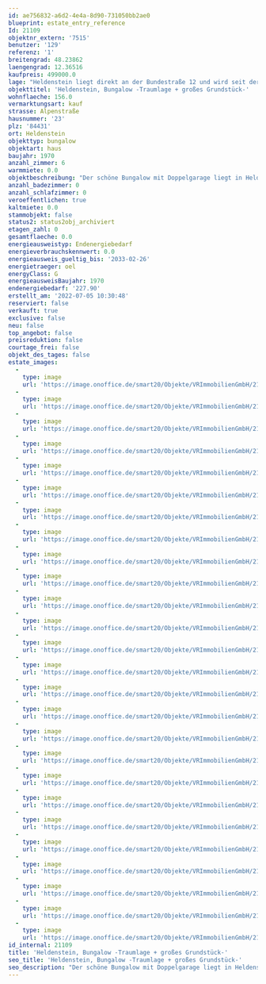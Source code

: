 ```yaml
---
id: ae756832-a6d2-4e4a-8d90-731050bb2ae0
blueprint: estate_entry_reference
Id: 21109
objektnr_extern: '7515'
benutzer: '129'
referenz: '1'
breitengrad: 48.23862
laengengrad: 12.36516
kaufpreis: 499000.0
lage: "Heldenstein liegt direkt an der Bundestraße 12 und wird seit der Fertigstellung der A 94 mit einer eigenen Anschlussstelle an diese angebunden. Als weitere wichtige regionale Verbindungsstraßen sind die Staatsstraßen 2084 und 2091 vorhanden.\r\n\r\nEin direkter Anschlussmöglichkeit an das Bahnstreckennetz ist über den Bahnhof im Ortsteil Weidenbach bzw. Ampfing gegeben. \r\n\r\nÖffentliche Busverbindungen sind im Stadtnetz und zu der Kreisstadt Mühldorf und den Gemeinden gegeben.\r\n\r\nHeldenstein ist eine Gemeinde im oberbayerischen Landkreis Mühldorf am Inn. Die Gemeinde liegt im Südostoberbayerischen im Alpenvorland zwischen den Flüssen Isen und Inn. In etwa 13 km östlicher Richtung liegt die Kreisstadt Mühldorf sowie rd. 20 km westlicher Richtung liegt Dorfen. Die Entfernung zur Landeshauptstadt München beträgt rd. 67 km. \r\n\r\nDie Gemeinde Heldenstein besteht aus 23 Ortsteilen. Es gibt die Gemarkungen Heldenstein, Lauterbach und Weidenbach. Die umliegenden Nachbargemeinden sind Waldkraiburg, Rattenkirchen, Obertaufkirchen, Oberbergkirchen und Ampfing. \r\n\r\nIn Heldenstein sind produzierendes und verarbeitendes Gewerbe, Handel und Verkehr, Bauhauptgewerbe und sonstigen Wirtschaftsbereichen zu finden.  \r\n\r\nDie Einwohnerzahl beträgt rd. 2.700 Personen.\r\n\r\nDie Verkaufseinheit liegt in sehr guter, beliebter und ruhiger Ortsrandlage mit schönem\r\nBlick auf Feld/Wald."
objekttitel: 'Heldenstein, Bungalow -Traumlage + großes Grundstück-'
wohnflaeche: 156.0
vermarktungsart: kauf
strasse: Alpenstraße
hausnummer: '23'
plz: '84431'
ort: Heldenstein
objekttyp: bungalow
objektart: haus
baujahr: 1970
anzahl_zimmer: 6
warmmiete: 0.0
objektbeschreibung: "Der schöne Bungalow mit Doppelgarage liegt in Heldenstein in sehr guter, beliebter und ruhiger Ortsrandlage mit schönem Blick auf Feld/Wald.\r\n\r\nDas Anwesen wurde im Jahr 1970/1971 in massiver Bauausführung errichtet und laufend unterhalten und renoviert. Eine Nutzung des Anwesens im derzeitigen Zustand ist nach Erledigung von Malerarbeiten sehr gut möglich. Um den Wohnstandart zu heben, sind entsprechende Modernisierungen / Renovierungen sinnvoll. Diese können in Verbindung mit dem Objekterwerb oder zu einen entsprechenden späteren Zeitpunkt erfolgen.\r\n\r\nGrundsätzlich stehen im Anwesen die Flächen im Erdgeschoss, Kellergeschoss, Doppelgarage, Terrasse und der schöne große Garten in Süd-/Westlage zur Verfügung.\r\n\r\nFolgende Flächen stehen zur Verfügung:\r\n\r\nA) Wohnflächen\r\n\r\nErdgeschoss\r\n\r\n- Diele, ca. 10 m²\r\n- Kochen/Essen, ca. 18 m²\r\n- Wohnen mit Kaminofen, ca. 33 m²\r\n- WC, ca. 2 m²\r\n- Garderobe, ca. 2 m²\r\n- Flur, ca. 6 m²\r\n- Bad/WC (Wanne/Dusche), ca. 8 m²\r\n- Gast, ca. 14 m²\r\n- Eltern, ca. 22 m²\r\n- Kind, ca. 13 m²\r\n\r\n- Summe, ca. 128 m²\r\n\r\n- Terrassenfläche \r\n\r\nKellergeschoss (Wohnfläche)\r\n\r\n- Hobbyraum, ca. 32 m², Ansatz 1/2 ca. 16 m²\r\n- Keller 2, ca. 24 m², Ansatz 1/2 ca. 12 m²\r\n\r\n- Summe, ca. 28 m²\r\n\r\n- Wohnfläche Erdgeschoss + Kellergeschoss, ca. 156 m²\r\n\r\nB) Kellergeschoss Nutzfläche\r\n\r\n- Keller 1, ca. 20 m²\r\n- Keller Diele, ca. 16 m²\r\n- Waschküche/Bad, ca. 12 m²\r\n- Tankraum, ca. 15 m²\r\n- Heizraum, ca. 11 m² (Heizkessel Baujahr 2014)\r\n\r\n- Summe Nutzfläche ca. 74 m²\r\n\r\n\r\nC)  Außenbereich\r\n\r\n- große Gartenfläche mit Teich\r\n\r\nGerne zeigen wir Ihnen das Objekt in einem unverbindlichen Besichtigungstermin und informieren Sie über weitere Details."
anzahl_badezimmer: 0
anzahl_schlafzimmer: 0
veroeffentlichen: true
kaltmiete: 0.0
stammobjekt: false
status2: status2obj_archiviert
etagen_zahl: 0
gesamtflaeche: 0.0
energieausweistyp: Endenergiebedarf
energieverbrauchskennwert: 0.0
energieausweis_gueltig_bis: '2033-02-26'
energietraeger: oel
energyClass: G
energieausweisBaujahr: 1970
endenergiebedarf: '227.90'
erstellt_am: '2022-07-05 10:30:48'
reserviert: false
verkauft: true
exclusive: false
neu: false
top_angebot: false
preisreduktion: false
courtage_frei: false
objekt_des_tages: false
estate_images:
  -
    type: image
    url: 'https://image.onoffice.de/smart20/Objekte/VRImmobilienGmbH/21109/cd88bda5-f57f-4c4d-810f-2a3d99f191db.jpg'
  -
    type: image
    url: 'https://image.onoffice.de/smart20/Objekte/VRImmobilienGmbH/21109/8ad983f8-1081-49a3-bf36-0b64e00678ed.jpg'
  -
    type: image
    url: 'https://image.onoffice.de/smart20/Objekte/VRImmobilienGmbH/21109/55fd6c48-e218-4d2d-bfe7-646b8b3583f2.jpg'
  -
    type: image
    url: 'https://image.onoffice.de/smart20/Objekte/VRImmobilienGmbH/21109/200955e8-5e44-41c3-871f-4164306596fc.jpg'
  -
    type: image
    url: 'https://image.onoffice.de/smart20/Objekte/VRImmobilienGmbH/21109/8d260797-0028-4e1b-8d93-32059e159339.jpg'
  -
    type: image
    url: 'https://image.onoffice.de/smart20/Objekte/VRImmobilienGmbH/21109/2a780724-2931-4110-a3ae-d3695333a429.jpg'
  -
    type: image
    url: 'https://image.onoffice.de/smart20/Objekte/VRImmobilienGmbH/21109/5b1fad22-6b16-445f-a47b-d883e21b6ebe.jpg'
  -
    type: image
    url: 'https://image.onoffice.de/smart20/Objekte/VRImmobilienGmbH/21109/d9717a7f-6a3e-4e10-8fd3-bd2ac6755887.jpg'
  -
    type: image
    url: 'https://image.onoffice.de/smart20/Objekte/VRImmobilienGmbH/21109/ed701933-c43a-4a57-9029-b8d8dd99da19.jpg'
  -
    type: image
    url: 'https://image.onoffice.de/smart20/Objekte/VRImmobilienGmbH/21109/d8468f14-18f9-4e67-93a2-19e8fe092c18.jpg'
  -
    type: image
    url: 'https://image.onoffice.de/smart20/Objekte/VRImmobilienGmbH/21109/312cc0af-94d9-4886-b2d4-d0f7749ec6af.jpg'
  -
    type: image
    url: 'https://image.onoffice.de/smart20/Objekte/VRImmobilienGmbH/21109/7103681d-8155-42ab-8831-22040d631b5a.jpg'
  -
    type: image
    url: 'https://image.onoffice.de/smart20/Objekte/VRImmobilienGmbH/21109/b0b474b7-6bae-4474-9c73-e6250001f521.jpg'
  -
    type: image
    url: 'https://image.onoffice.de/smart20/Objekte/VRImmobilienGmbH/21109/c33b2068-8684-4c3b-94b6-b45961671d2e.jpg'
  -
    type: image
    url: 'https://image.onoffice.de/smart20/Objekte/VRImmobilienGmbH/21109/fbf21248-e96e-4093-8816-eca6aa0e3752.jpg'
  -
    type: image
    url: 'https://image.onoffice.de/smart20/Objekte/VRImmobilienGmbH/21109/46b3dd54-5f0e-439c-843c-2c40c80a5913.jpg'
  -
    type: image
    url: 'https://image.onoffice.de/smart20/Objekte/VRImmobilienGmbH/21109/9a9c1cf9-c070-4e60-980d-3ac44321e474.jpg'
  -
    type: image
    url: 'https://image.onoffice.de/smart20/Objekte/VRImmobilienGmbH/21109/55325f4b-faa1-421a-b9e9-58919b32fb80.jpg'
  -
    type: image
    url: 'https://image.onoffice.de/smart20/Objekte/VRImmobilienGmbH/21109/b470d5c6-b723-406a-b291-fc66e65f0873.jpg'
  -
    type: image
    url: 'https://image.onoffice.de/smart20/Objekte/VRImmobilienGmbH/21109/9924e980-8bde-4340-995f-a7d344989292.jpg'
  -
    type: image
    url: 'https://image.onoffice.de/smart20/Objekte/VRImmobilienGmbH/21109/74a16a06-474a-45cb-abf8-e445f0817bb2.jpg'
  -
    type: image
    url: 'https://image.onoffice.de/smart20/Objekte/VRImmobilienGmbH/21109/bdb136e0-c144-4441-a73f-0b13eefe0bb0.jpg'
  -
    type: image
    url: 'https://image.onoffice.de/smart20/Objekte/VRImmobilienGmbH/21109/b5ca278e-3d03-4456-b247-858b6e3e47af.jpg'
  -
    type: image
    url: 'https://image.onoffice.de/smart20/Objekte/VRImmobilienGmbH/21109/b70806aa-aae1-485d-8b44-0691a05c968b.jpg'
  -
    type: image
    url: 'https://image.onoffice.de/smart20/Objekte/VRImmobilienGmbH/21109/7e2bd6ab-46b8-4018-bf14-0ba41f3a6a2b.jpg'
  -
    type: image
    url: 'https://image.onoffice.de/smart20/Objekte/VRImmobilienGmbH/21109/821662e3-c7c1-4c55-95ef-2f87163e29f5.jpg'
id_internal: 21109
title: 'Heldenstein, Bungalow -Traumlage + großes Grundstück-'
seo_title: 'Heldenstein, Bungalow -Traumlage + großes Grundstück-'
seo_description: "Der schöne Bungalow mit Doppelgarage liegt in Heldenstein in sehr guter, beliebter und ruhiger Ortsrandlage mit schönem Blick auf Feld/Wald.\r\n\r\nDas Anwesen wu"
---
```

